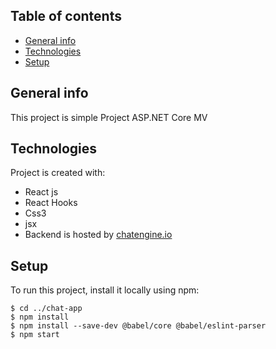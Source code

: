 



## Table of contents
* [General info](#general-info)
* [Technologies](#technologies)
* [Setup](#setup)

## General info
This project is simple Project ASP.NET Core MV
## Technologies
Project is created with:
* React js
* React Hooks
* Css3
* jsx
* Backend is hosted by [chatengine.io](https://chatengine.io )

	
## Setup
To run this project, install it locally using npm:

```
$ cd ../chat-app
$ npm install
$ npm install --save-dev @babel/core @babel/eslint-parser
$ npm start
```
